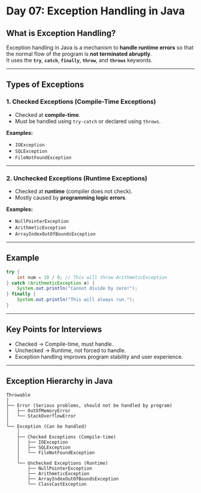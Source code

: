 # Day 07: Exception Handling in Java

## **What is Exception Handling?**

Exception handling in Java is a mechanism to **handle runtime errors** so that the normal flow of the program is **not terminated abruptly**.  
It uses the **`try`**, **`catch`**, **`finally`**, **`throw`**, and **`throws`** keywords.

---

## **Types of Exceptions**

### **1. Checked Exceptions (Compile-Time Exceptions)**
- Checked at **compile-time**.
- Must be handled using `try-catch` or declared using `throws`.

**Examples:**
- `IOException`
- `SQLException`
- `FileNotFoundException`

---

### **2. Unchecked Exceptions (Runtime Exceptions)**
- Checked at **runtime** (compiler does not check).
- Mostly caused by **programming logic errors**.

**Examples:**
- `NullPointerException`
- `ArithmeticException`
- `ArrayIndexOutOfBoundsException`

---

## **Example**

```java
try {
    int num = 10 / 0; // This will throw ArithmeticException
} catch (ArithmeticException e) {
    System.out.println("Cannot divide by zero!");
} finally {
    System.out.println("This will always run.");
}
```

---

## **Key Points for Interviews**

- Checked → Compile-time, must handle.  
- Unchecked → Runtime, not forced to handle.  
- Exception handling improves program stability and user experience.

---

## **Exception Hierarchy in Java**

```text
Throwable
│
├── Error (Serious problems, should not be handled by program)
│   ├── OutOfMemoryError
│   └── StackOverflowError
│
└── Exception (Can be handled)
    │
    ├── Checked Exceptions (Compile-time)
    │   ├── IOException
    │   ├── SQLException
    │   └── FileNotFoundException
    │
    └── Unchecked Exceptions (Runtime)
        ├── NullPointerException
        ├── ArithmeticException
        ├── ArrayIndexOutOfBoundsException
        └── ClassCastException
```
